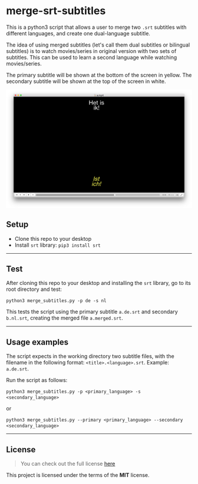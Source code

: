 merge-srt-subtitles
============

This is a python3 script that allows a user to merge two `.srt` subtitles with different languages, and create one dual-language subtitle.

The idea of using merged subtitles (let's call them dual subtitles or bilingual subtitles) is to watch movies/series in original version with two sets of subtitles. This can be used to learn a second language while watching movies/series. 

The primary subtitle will be shown at the bottom of the screen in yellow. The secondary subtitle will be shown at the top of the screen in white.

![Screenshot of dual subtitle](./images/screenshot.png)

## Setup
- Clone this repo to your desktop
- Install `srt` library: `pip3 install srt`

---

## Test
After cloning this repo to your desktop and installing the `srt` library, go to its root directory and test:

```
python3 merge_subtitles.py -p de -s nl
```

This tests the script using the primary subtitle `a.de.srt` and secondary `b.nl.srt`, creating the merged file `a.merged.srt`.

---

## Usage examples
The script expects in the working directory two subtitle files, with the filename in the following format: `<title>.<language>.srt`. Example: `a.de.srt`.

Run the script as follows:

```
python3 merge_subtitles.py -p <primary_language> -s <secondary_language>
```

or

```
python3 merge_subtitles.py --primary <primary_language> --secondary <secondary_language>
```

---

## License
>You can check out the full license [here](https://github.com/malfroid/merge-srt-subtitles/blob/master/LICENSE)

This project is licensed under the terms of the **MIT** license.